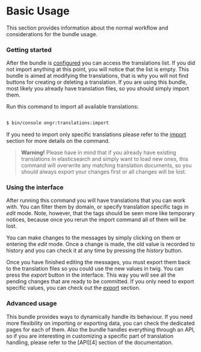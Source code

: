 # Basic Usage

This section provides information about the normal workflow and considerations
for the bundle usage.

### Getting started

After the bundle is [configured][1] you can access the translations list. If you
did not import anything at this point, you will notice that the list is empty. 
This bundle is aimed at modifying the translations, that is why you will not find
buttons for creating or deleting a translation. If you are using this bundle, most
likely you already have translation files, so you should simply import them. 

Run this command to import all available translations:

```bash

$ bin/console ongr:translations:import

```

If you need to import only specific translations please refer to the [import][2]
section for more details on the command.

> **Warning!** Please have in mind that if you already have existing translations in
elasticsearch and simply want to load new ones, this command will overwrite any matching
translation documents, so you should always export your changes first or all changes will
be lost.

### Using the interface

After running this command you will have translations that you can work with. 
You can filter them by domain, or specify translation specific tags in *edit* mode.
Note, however, that the tags should be seen more like temporary notices, because once
you rerun the import command all of them will be lost.

You can make changes to the messages by simply clicking on them or entering the *edit*
mode. Once a change is made, the old value is recorded to history and you can check it
at any time by pressing the *history* button.

Once you have finished editing the messages, you must export them back to the translation
files so you could use the new values in twig. You can press the *export* button in the
interface. This way you will see all the pending changes that are ready to be committed.
If you only need to export specific values, you can check out the [export][3] section.

### Advanced usage

This bundle provides ways to dynamically handle its behaviour. If you need more flexibility
on importing or exporting data, you can check the dedicated pages for each of them. Also
the bundle handles everything through an API, so if you are interesting in customizing 
a specific part of translation handling, please refer to the [API][4] section of the 
documentation.


[1]: http://docs.ongr.io/TranslationsBundle/configuration
[2]: http://docs.ongr.io/TranslationsBundle/import
[3]: http://docs.ongr.io/TranslationsBundle/export
[3]: http://docs.ongr.io/TranslationsBundle/api
